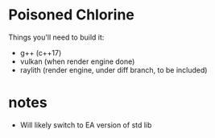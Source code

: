 # Poisoned Chlorine 

Things you'll need to build it:
- g++ (c++17)
- vulkan (when render engine done)
- raylith (render engine, under diff branch, to be included)

# notes
- Will likely switch to EA version of std lib
